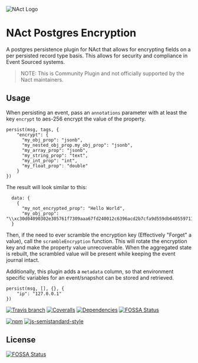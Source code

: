 ![NAct Logo](https://raw.githubusercontent.com/ncthbrt/nact/master/assets/logo.svg?sanitize=true)

# NAct Postgres Encryption
A postgres persistence plugin for NAct that allows for encrypting fields on a per persisted record type basis. This allows for security and compliance in Event Sourced systems.

> NOTE: This is Community Plugin and not officially supported by the Nact maintainers.

## Usage
When persisting an event, pass an `annotations` parameter with at least the key `encrypt` to aes-256 encrypt the value of the property.

```
persist(msg, tags, {
    "encrypt": {
      "my_obj_prop": "jsonb",
      "my_nested_obj_prop.my_obj_prop": "jsonb",
      "my_array_prop": "jsonb",
      "my_string_prop": "text",
      "my_int_prop": "int",
      "my_float_prop": "double"
    }
})
```

The result will look similar to this:

```
  data: {
    {
      "my_not_encrypted_prop": "Hello World",
      "my_obj_prop": "\\xc30d04090302e305761f7309aaa67fd240012c6396acd2b7cfa9d559db640559711f72bdce19dbb9fe9545eebb8f32612929d7765e2dfee91655ad87e73d25ee1c9e43cb92f7e356061d9a798ae3bc8987"}
  }
``` 

Then, if the need to ever scramble the encryption key (Effectively "Forget" a value), call the `scrambleEncryption` function.  This will rotate the encryption key and make the property value unrecoverable. When the aggregated state is rebuilt, the scrambled value will be present while keeping the event journal intact.

Additionally, this plugin adds a `metadata` column, so that environment specific variables for an event/snapshot can be stored and retrieved.

```
persist(msg, [], {}, {
    "ip": "127.0.0.1"
})
```


<!-- Badges -->
[![Travis branch](https://img.shields.io/travis/scott-wyatt/nact-persistence-postgres-encrypted.svg?style=flat-square)](https://travis-ci.org/scott-wyatt/nact-persistence-postgres-encrypted)
[![Coveralls](https://img.shields.io/coveralls/scott-wyatt/nact-persistence-postgres-encrypted.svg?style=flat-square)](https://coveralls.io/github/scott-wyatt/nact-persistence-postgres-encrypted) [![Dependencies](https://david-dm.org/scott-wyatt/nact-persistence-postgres-encrypted.svg?branch=master&style=flat-square)](https://david-dm.org/scott-wyatt/nact-persistence-postgres-encrypted) 
[![FOSSA Status](https://app.fossa.io/api/projects/git%2Bgithub.com%2Fscott-wyatt%2Fnact-persistence-postgres-encrypted.svg?type=shield)](https://app.fossa.io/projects/git%2Bgithub.com%2scott-wyatt%2Fnact-persistence-postgres-encrypted?ref=badge_shield)

[![npm](https://img.shields.io/npm/v/nact-persistence-postgres-encrypted.svg?style=flat-square)](https://www.npmjs.com/package/nact-persistence-postgres-encrypted) [![js-semistandard-style](https://img.shields.io/badge/code%20style-semistandard-blue.svg?style=flat-square)](https://github.com/Flet/semistandard) 


## License
[![FOSSA Status](https://app.fossa.io/api/projects/git%2Bgithub.com%2Fscott-wyatt%2Fnact-persistence-postgres-encrypted.svg?type=large)](https://app.fossa.io/projects/git%2Bgithub.com%2Fscott-wyatt%2Fnact-persistence-postgres-encrypted?ref=badge_large)
